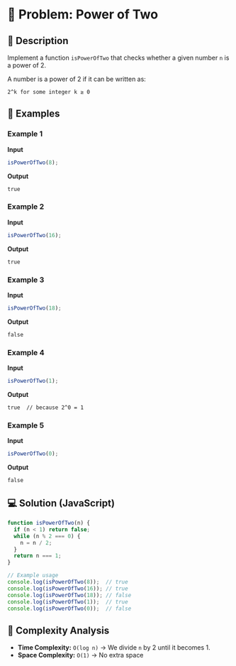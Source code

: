# 📝 Problem: Power of Two

## 📌 Description

Implement a function `isPowerOfTwo` that checks whether a given number `n` is a power of 2.

A number is a power of 2 if it can be written as:

```
2^k for some integer k ≥ 0
```

## 🎯 Examples

### Example 1
**Input**
```js
isPowerOfTwo(8);
```
**Output**
```
true
```

### Example 2
**Input**
```js
isPowerOfTwo(16);
```
**Output**
```
true
```

### Example 3
**Input**
```js
isPowerOfTwo(18);
```
**Output**
```
false
```

### Example 4
**Input**
```js
isPowerOfTwo(1);
```
**Output**
```
true  // because 2^0 = 1
```

### Example 5
**Input**
```js
isPowerOfTwo(0);
```
**Output**
```
false
```

## 💻 Solution (JavaScript)

```javascript
function isPowerOfTwo(n) {
  if (n < 1) return false;
  while (n % 2 === 0) {
    n = n / 2;
  }
  return n === 1;
}

// Example usage
console.log(isPowerOfTwo(8));  // true
console.log(isPowerOfTwo(16)); // true
console.log(isPowerOfTwo(18)); // false
console.log(isPowerOfTwo(1));  // true
console.log(isPowerOfTwo(0));  // false
```

## 🧩 Complexity Analysis

- **Time Complexity:** `O(log n)` &rarr; We divide `n` by 2 until it becomes 1.
- **Space Complexity:** `O(1)` &rarr; No extra space